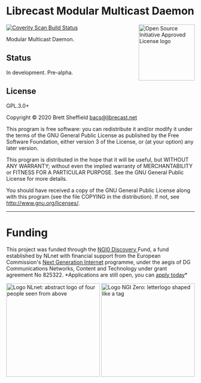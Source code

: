 # Librecast Modular Multicast Daemon

<a href="https://opensource.org"><img height="150" align="right" src="https://opensource.org/files/OSIApprovedCropped.png" alt="Open Source Initiative Approved License logo"></a>

<a href="https://scan.coverity.com/projects/librestack-lsd-multicast">
  <img alt="Coverity Scan Build Status"
       src="https://scan.coverity.com/projects/21679/badge.svg"/>
</a>

Modular Multicast Daemon.

## Status

In development.  Pre-alpha.

## License

GPL.3.0+

Copyright © 2020 Brett Sheffield <bacs@librecast.net>

This program is free software: you can redistribute it and/or modify
it under the terms of the GNU General Public License as published by
the Free Software Foundation, either version 3 of the License, or
(at your option) any later version.

This program is distributed in the hope that it will be useful,
but WITHOUT ANY WARRANTY; without even the implied warranty of
MERCHANTABILITY or FITNESS FOR A PARTICULAR PURPOSE.  See the
GNU General Public License for more details.

You should have received a copy of the GNU General Public License
along with this program (see the file COPYING in the distribution).
If not, see <http://www.gnu.org/licenses/>.

<hr />

# Funding

<p class="bigbreak">
This project was funded through the <a href="https://nlnet.nl/discovery"> NGI0 Discovery </a> Fund, a fund established by NLnet with financial support from the European
Commission's <a href="https://ngi.eu">Next Generation Internet</a> programme, under the aegis of DG Communications Networks, Content and Technology under grant agreement No 825322. *Applications are still open, you can <a href="https://nlnet.nl/propose">apply today</a>*
</p>


  <a href="https://nlnet.nl/project/LibrecastLive/">
      <img width="250" src="https://nlnet.nl/logo/banner.png" alt="Logo NLnet: abstract logo of four people seen from above" class="logocenter" />
  </a>
  <a href="https://ngi.eu/">
      <img width="250" align="right" src="https://nlnet.nl/image/logos/NGI0_tag.png" alt="Logo NGI Zero: letterlogo shaped like a tag" class="logocenter" />
  </a>
</p>

